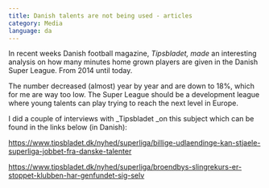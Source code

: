 ```yaml
---
title: Danish talents are not being used - articles
category: Media
language: da
---
```

In recent weeks Danish football magazine, _Tipsbladet, made_ an interesting analysis on how many minutes home grown players are given in the Danish Super League. From 2014 until today.

The number decreased (almost) year by year and are down to 18%, which for me are way too low. The Super League should be a development league where young talents can play trying to reach the next level in Europe.

I did a couple of interviews with _Tipsbladet _on this subject which can be found in the links below (in Danish):

<https://www.tipsbladet.dk/nyhed/superliga/billige-udlaendinge-kan-stjaele-superliga-jobbet-fra-danske-talenter>

<https://www.tipsbladet.dk/nyhed/superliga/broendbys-slingrekurs-er-stoppet-klubben-har-genfundet-sig-selv>
